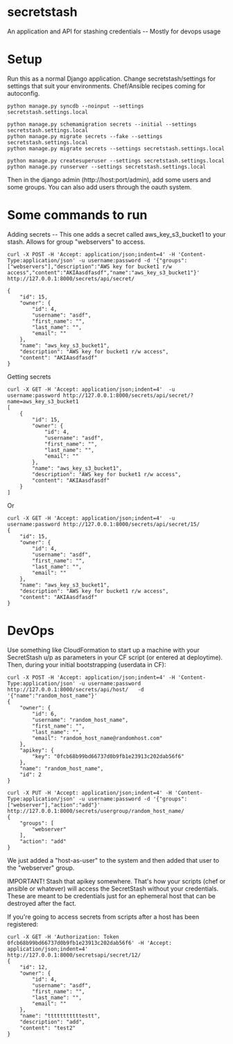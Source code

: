 secretstash
===========

An application and API for stashing credentials -- Mostly for devops usage  


Setup
=========
Run this as a normal Django application. Change secretstash/settings for settings that suit your environments. Chef/Ansible recipes coming for autoconfig.  

```
python manage.py syncdb --noinput --settings secretstash.settings.local

python manage.py schemamigration secrets --initial --settings secretstash.settings.local
python manage.py migrate secrets --fake --settings secretstash.settings.local
python manage.py migrate secrets --settings secretstash.settings.local

python manage.py createsuperuser --settings secretstash.settings.local
python manage.py runserver --settings secretstash.settings.local
```

Then in the django admin (http://host:port/admin), add some users and some groups. You can also add users through the oauth system.

Some commands to run
===========
Adding secrets -- This one adds a secret called aws_key_s3_bucket1 to your stash. Allows for group "webservers" to access.  

```
curl -X POST -H 'Accept: application/json;indent=4' -H 'Content-Type:application/json' -u username:password -d '{"groups":["webservers"],"description":"AWS key for bucket1 r/w access","content":"AKIAasdfasdf","name":"aws_key_s3_bucket1"}' http://127.0.0.1:8000/secrets/api/secret/

{
    "id": 15, 
    "owner": {
        "id": 4, 
        "username": "asdf", 
        "first_name": "", 
        "last_name": "", 
        "email": ""
    }, 
    "name": "aws_key_s3_bucket1", 
    "description": "AWS key for bucket1 r/w access", 
    "content": "AKIAasdfasdf"
}
```

Getting secrets
```
curl -X GET -H 'Accept: application/json;indent=4'  -u username:password http://127.0.0.1:8000/secrets/api/secret/?name=aws_key_s3_bucket1
[
    {
        "id": 15, 
        "owner": {
            "id": 4, 
            "username": "asdf", 
            "first_name": "", 
            "last_name": "", 
            "email": ""
        }, 
        "name": "aws_key_s3_bucket1", 
        "description": "AWS key for bucket1 r/w access", 
        "content": "AKIAasdfasdf"
    }
]
```

Or  

```
curl -X GET -H 'Accept: application/json;indent=4'  -u username:password http://127.0.0.1:8000/secrets/api/secret/15/                     
{
    "id": 15, 
    "owner": {
        "id": 4, 
        "username": "asdf", 
        "first_name": "", 
        "last_name": "", 
        "email": ""
    }, 
    "name": "aws_key_s3_bucket1", 
    "description": "AWS key for bucket1 r/w access", 
    "content": "AKIAasdfasdf"
}
```

DevOps
=============
Use something like CloudFormation to start up a machine with your SecretStash u/p as parameters in your CF script (or entered at deploytime). Then, during your initial bootstrapping (userdata in CF):
```
curl -X POST -H 'Accept: application/json;indent=4' -H 'Content-Type:application/json' -u username:password http://127.0.0.1:8000/secrets/api/host/   -d '{"name":"random_host_name"}'
{
    "owner": {
        "id": 6, 
        "username": "random_host_name", 
        "first_name": "", 
        "last_name": "", 
        "email": "random_host_name@randomhost.com"
    }, 
    "apikey": {
        "key": "0fcb68b99bd66737d0b9fb1e23913c202dab56f6"
    }, 
    "name": "random_host_name", 
    "id": 2
}

curl -X PUT -H 'Accept: application/json;indent=4' -H 'Content-Type:application/json' -u username:password -d '{"groups":["webserver"],"action":"add"}' http://127.0.0.1:8000/secrets/usergroup/random_host_name/
{
    "groups": [
        "webserver"
    ], 
    "action": "add"
}
```
We just added a "host-as-user" to the system and then added that user to the "webserver" group.  

IMPORTANT! Stash that apikey somewhere. That's how your scripts (chef or ansible or whatever) will access the SecretStash without your credentials. These are meant to be credentials just for an ephemeral host that can be destroyed after the fact.  

If you're going to access secrets from scripts after a host has been registered:  
```
curl -X GET -H 'Authorization: Token 0fcb68b99bd66737d0b9fb1e23913c202dab56f6' -H 'Accept: application/json;indent=4'  http://127.0.0.1:8000/secretsapi/secret/12/
{
    "id": 12, 
    "owner": {
        "id": 4, 
        "username": "asdf", 
        "first_name": "", 
        "last_name": "", 
        "email": ""
    }, 
    "name": "tttttttttttestt", 
    "description": "add", 
    "content": "test2"
}
```
